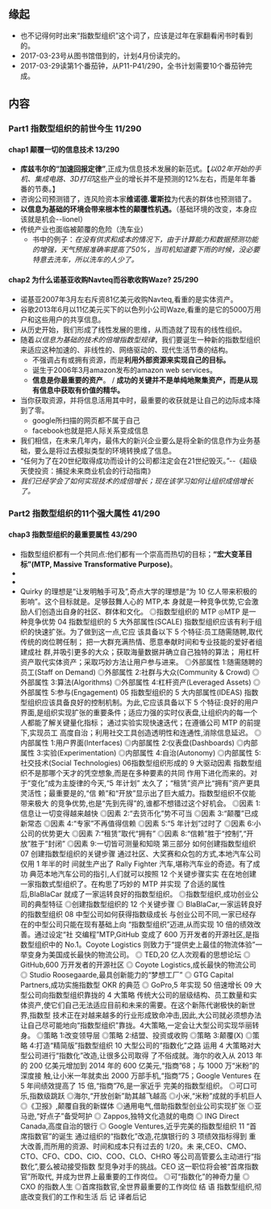 ##  缘起
+ 也不记得何时出来“指数型组织”这个词了，应该是过年在家翻看闲书时看到的。
+ 2017-03-23号从图书馆借到的，计划4月份读完的。
+ 2017-03-29读第1个番茄钟，从P11-P41/290，全书计划需要10个番茄钟完成。

##  内容
###  Part1 指数型组织的前世今生  11/290
####  chap1 颠覆一切的信息技术  13/290
+ **库兹韦尔的“加速回报定律”**,正成为信息技术发展的新范式。【*以02年开始的手机、集成电路、3D打印*这些产业的增长并不是预测的12%左右，而是年年番番的节奏。】
+ 咨询公司预测错了，连风险资本家**维诺德.霍斯拉**为代表的群体也预测错了。
+ **以信息为基础的环境会带来根本性的颠覆性机遇。**（基础环境的改变，本身应该就是机会--lionel）
+ 传统产业也面临被颠覆的危险（洗车业）
	+ 书中的例子：*在没有供求和成本的情况下，由于计算能力和数据预测功能的增强，天气预报准确率提高了50%，当司机知道要下雨的时候，没必要特意去洗车，所以洗车的人少了。*

####  chap2 为什么诺基亚收购Navteq而谷歌收购Waze? 25/290
+ 诺基亚2007年3月左右斥资81亿美元收购Navteq,看重的是实体资产。
+ 谷歌2013年6月以11亿美元买下的以色列小公司Waze,看重的是它的5000万用户和这些用户的共享信息。
+ 从历史开始，我们形成了线性发展的思维，从而造就了现有的线性组织。
+ 随着*以信息为基础的技术的倍增指数型规律*，我们要诞生一种新的指数型组织来适应这种加速的、非线性的、网络驱动的、现代生活节奏的结构。
	+ 不强调占有或拥有资源，而是**利用外部资源来实现自己的目标。**
	+ 诞生于2006年3月amazon发布的amazon web services。
	+ **信息是你最重要的资产**。 / **成功的关键并不是单纯地聚集资产，而是从现有信息中获取有价值的精华。**
+ 当你获取资源，并将信息活用其中时，最重要的收获就是让自己的边际成本降到了零。
	+ google所扫描的网页都不属于自己
	+ facebook也就是把人际关系变成信息
+ 我们相信，在未来几年内，最伟大的新兴企业要么是将全新的信息作为业务基础，要么是将过去模拟类型的环境转换成了信息。
+ “任何为了在20世纪取得成功而设计的公司都注定会在21世纪毁灭。”--《超级天使投资：捕捉未来商业机会的行动指南》
+ *我们已经学会了如何实现技术的成倍增长；现在该学习如何让组织成倍增长了。*

###  Part2 指数型组织的11个强大属性 41/290
####  chap3 指数型组织的最重要属性  43/290
+ 指数型组织都有一个共同点:他们都有一个崇高而热切的目标；**“宏大变革目标”(MTP, Massive Transformative Purpose)**。
+ 
+ 
+  Quirky 的理想是“让发明触手可及”,奇点大学的理想是“为 10 亿人带来积极的影响”。这个目标就是。足够鼓舞人心的 MTP,本 身就是一种竞争优势,它会激励人们创造出自身的社区、群体和文化。
◎指数型组织的 MTP
◎MTP 是一种竞争优势
04 指数型组织的 5 大外部属性(SCALE)
指数型组织应该有利于组织的快速扩张。为了做到这一点,它应 该具备以下 5 个特征:员工随需随聘,取代传统的岗位聘任制； 把一大群充满热情、愿意奉献时间和专业技能的爱好者组建成社 群,并吸引更多的大众；获取海量数据并确立自己独特的算法； 用杠杆资产取代实体资产；采取巧妙方法让用户参与进来。
◎外部属性 1:随需随聘的员工(Staff on Demand)
◎外部属性 2:社群与大众(Community & Crowd)
◎外部属性 3:算法(Algorithms)
◎外部属性 4:杠杆资产(Leveraged Assets)
◎外部属性 5:参与(Engagement)
05 指数型组织的 5 大内部属性(IDEAS)
指数型组织应该具备良好的控制机制。为此,它应该具备以下 5 个特征:良好的用户界面,是组织实现扩张的重要条件；适应力强的实时仪表盘,让组织内的每一个人都能了解关键量化指标； 通过实验实现快速迭代；在遵循公司 MTP 的前提下,实现员工 高度自治；利用社交工具创造透明性和连通性,消除信息延迟。
◎内部属性 1:用户界面(Interfaces)
◎内部属性 2:仪表盘(Dashboards)
◎内部属性 3:实验(Experimentation)
◎内部属性 4:自治(Autonomy)
◎内部属性 5:社交技术(Social Technologies)
06指数型组织形成的 9 大驱动因素
指数型组织不是那哪个天才的凭空想象,而是在多种要素的共同 作用下进化而来的。对于“变化”成为主旋律的今天,“5 年计划” 太久了；“租赁”资产比“拥有”资产更具灵活性；最重要是的,“信 赖”和“开放”显示出了巨大威力。指数型组织不仅能带来极大 的竞争优势,也是“先到先得”的,谁都不想错过这个好机会。
◎因素 1:信息让一切变得越来越快
◎因素 2:“去货币化”势不可当
◎因素 3:“颠覆”已成新常态
◎因素 4:“专家”不再值得信赖
◎因素 5:“5 年计划”过时了
◎因素 6:小公司的优势更大
◎因素 7:“租赁”取代“拥有”
◎因素 8:“信赖”胜于“控制”,“开放”胜于“封闭”
◎因素 9:一切皆可测量和知晓
第三部分 如何创建指数型组织
07 创建指数型组织的关键步骤
通过社区、大奖赛和众包的方式,本地汽车公司仅用 1 年半的时 间就生产出了 Rally Fighter 汽车,堪称汽车业的奇迹。有了成功 典范本地汽车公司的指引,人们就可以按照 12 个关键步骤实实 在在地创建一家指数式型组织了。在构思了巧妙的 MTP 并实现 了合适的属性后,BlaBlaCar 就成了一家运转良好的指数型组织。
◎指数型组织,成功创业公司的典型特征
◎创建指数型组织的 12 个关键步骤
◎ BlaBlaCar,一家运转良好的指数型组织
08 中型公司如何获得指数级成长
与创业公司不同,一家已经存在的中型公司只能在现有基础上向 “指数型组织”迈进,从而实现 10 倍的绩效改善。通过设定“社 交编程”MTP,GitHub 变成了 600 万开发者的开源社区,是指 数型组织中的 No.1。Coyote Logistics 则致力于“提供史上最佳的物流体验”一举变身为美国成长最快的物流公司。
◎ TED,20 亿人次观看的思想论坛
◎ GitHub,600 万开发者的开源社区
◎ Coyote Logistics,成长最快的物流公司
◎ Studio Roosegaarde,最具创新能力的“梦想工厂”
◎ GTG Capital Partners,成功实施指数型 OKR 的典范
◎ GoPro,5 年实现 50 倍速增长
09 大型公司向指数型组织靠拢的 4 大策略
传统大公司的层级结构、员工数量和实体资产,使它们自己无法适应目前和未来的需要。在这个新陈代谢极快的新世界,指数型 技术正在对越来越多的行业形成致命冲击,因此,大公司就必须想办法让自己尽可能地向“指数型组织”靠拢。4大策略,一定会让大型公司实现华丽转身。
◎策略 1:改变领导层
◎策略 2:结盟、投资或收购
◎策略 3:颠覆(X)
◎策略 4:打造“精简版”指数型组织
10 大型公司的“指数化”之路
运用 4 大策略对大型公司进行“指数化”改造,让很多公司取得 了不俗成就。海尔的收入从 2013 年的 200 亿美元增加到 2014 年的 600 亿美元,“指商”68；与 1000 万“米粉”的深度接 触,让小米一年就卖出 2000 万部手机,“指商”75；Google Ventures 在 5 年间绩效提高了 15 倍,“指商”76,是一家近乎 完美的指数型组织。
◎可口可乐,指数级跳跃
◎海尔,“开放创新”助其越飞越高
◎小米,“米粉”成就的手机巨人
◎《卫报》,颠覆自我的新媒体
◎通用电气,借助指数型创业公司实现扩张
◎亚马逊,“好点子”备受呵护
◎ Zappos,独特文化造就的电商
◎ ING Direct Canada,高度自治的银行
◎ Google Ventures,近乎完美的指数型组织
11 “首席指数官”的诞生
通过组织的“指数化”改造,花旗银行的 3 项绩效指标得到 重大改善,而所用的资源、时间和成本只有过去的 1/20。未 来,CEO、CMO、CTO、CFO、CDO、CIO、COO、CLO、CHRO 等公司高管要么主动进行“指数化”,要么被动接受指数 型竞争对手的挑战。CEO 这一职位将会被“首席指数官”所取代, 并成为世界上最重要的工作岗位。
◎可“指数化”的神奇力量
◎ CXO 的指数人生
◎首席指数官,全世界最重要的工作岗位
结 语 指数型组织,彻底改变我们的工作和生活
后 记
译者后记